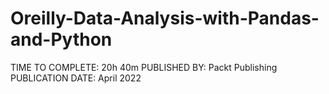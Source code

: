 # Oreilly-Data-Analysis-with-Pandas-and-Python
TIME TO COMPLETE: 20h 40m
PUBLISHED BY: Packt Publishing
PUBLICATION DATE: April 2022
